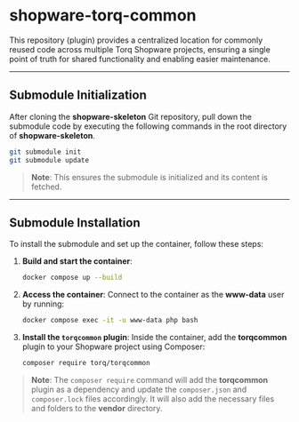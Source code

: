 
# shopware-torq-common
This repository (plugin) provides a centralized location for commonly reused code across multiple Torq Shopware projects, ensuring a single point of truth for shared functionality and enabling easier maintenance.

---

## Submodule Initialization
After cloning the **shopware-skeleton** Git repository, pull down the submodule code by executing the following commands in the root directory of **shopware-skeleton**.

```bash
git submodule init
git submodule update
```

> **Note**: This ensures the submodule is initialized and its content is fetched.

---

## Submodule Installation
To install the submodule and set up the container, follow these steps:

1. **Build and start the container**:
   ```bash
   docker compose up --build
   ```

2. **Access the container**:
   Connect to the container as the **www-data** user by running:
   ```bash
   docker compose exec -it -u www-data php bash
   ```

3. **Install the `torqcommon` plugin**:
   Inside the container, add the **torqcommon** plugin to your Shopware project using Composer:
   ```bash
   composer require torq/torqcommon
   ```

> **Note**: The `composer require` command will add the **torqcommon** plugin as a dependency and update the `composer.json` and `composer.lock` files accordingly.  It will also add the necessary files and folders to the **vendor** directory.
